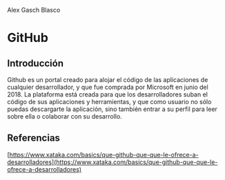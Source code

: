 Alex Gasch Blasco
# GitHub
## Introducción
Github es un portal creado para alojar el código de las aplicaciones de cualquier desarrollador, y que fue comprada por Microsoft en junio del 2018. La plataforma está creada para que los desarrolladores suban el código de sus aplicaciones y herramientas, y que como usuario no sólo puedas descargarte la aplicación, sino también entrar a su perfil para leer sobre ella o colaborar con su desarrollo.

## Referencias
[https://www.xataka.com/basics/que-github-que-que-le-ofrece-a-desarrolladores](https://www.xataka.com/basics/que-github-que-que-le-ofrece-a-desarrolladores)
